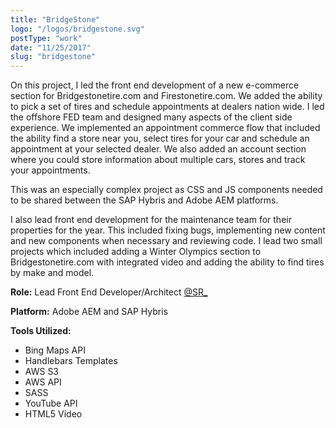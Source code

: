 ```yaml
---
title: "BridgeStone"
logo: "/logos/bridgestone.svg"
postType: "work"
date: "11/25/2017"
slug: "bridgestone"
---
```

On this project, I led the front end development of a new e-commerce section for Bridgestonetire.com and Firestonetire.com.  We added the ability to pick a set of tires and schedule appointments at dealers nation wide.  I led the offshore FED team and designed many aspects of the client side experience.  We implemented an appointment commerce flow that included the ability find a store near you, select tires for your car and schedule an appointment at your selected dealer.  We also added an account section where you could store information about multiple cars, stores and track your appointments.

This was an especially complex project as CSS and JS components needed to be shared between the SAP Hybris and Adobe AEM platforms.

I also lead front end development for the maintenance team for their properties for the year.  This included fixing bugs, implementing new content and new components when necessary and reviewing code.  I lead two small projects which included adding a Winter Olympics section to Bridgestonetire.com with integrated video and adding the ability to find tires by make and model.

**Role:** Lead Front End Developer/Architect [@SR_](https://www.sapientrazorfish.com/)

**Platform:** Adobe AEM and SAP Hybris

**Tools Utilized:**

* Bing Maps API
* Handlebars Templates
* AWS S3
* AWS API
* SASS
* YouTube API
* HTML5 Video
